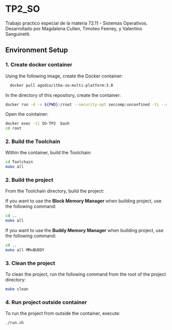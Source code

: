 # TP2_SO
Trabajo practico especial de la materia 72.11 - Sistemas Operativos. Desarrollado por Magdalena Cullen, Timoteo Feeney, y Valentino Sanguinetti.

## Environment Setup

### 1. Create docker container
Using the following image, create the Docker container:
```bash
  docker pull agodio/itba-so-multi-platform:3.0
```
In the directory of this repository, create the container:
```bash
docker run -d -v ${PWD}:/root --security-opt seccomp:unconfined -ti --name SO-TP2 agodio/itba-so-multi-platform:3.0
```
Open the cointainer:
```bash
docker exec -ti SO-TP2  bash
cd root
```
### 2. Build the Toolchain
Within the container, build the Toolchain:
```bash
cd Toolchain
make all
```
### 2. Build the project
From the Toolchain directory, build the project:

If you want to use the **Block Memory Manager** when building project, use the following command:
```bash
cd ..
make all
```
If you want to use the **Buddy Memory Manager** when building project, use the following command: 
```bash
cd ..
make all MM=BUDDY
```
### 3. Clean the project
To clean the project, run the following command from the root of the project directory:
```bash
make clean
```
### 4. Run project outside container
To run the project from outside the container, execute:
```bash
./run.sh
```
